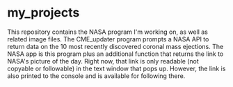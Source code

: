 # my_projects
This repository contains the NASA program I'm working on, as well as related image files.  The CME_updater program prompts a NASA API to return data on the 10 most recently discovered coronal mass ejections.  The NASA app is this program plus an additional function that returns the link to NASA's picture of the day.  Right now, that link is only readable (not copyable or followable) in the text window that pops up.  However, the link is also printed to the console and is available for following there.  
